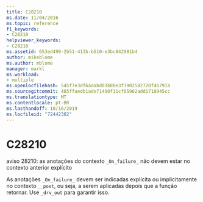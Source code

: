 ```yaml
---
title: C28210
ms.date: 11/04/2016
ms.topic: reference
f1_keywords:
- C28210
helpviewer_keywords:
- C28210
ms.assetid: 653ed499-2b51-413b-b510-e3bc842981b4
author: mikeblome
ms.author: mblome
manager: markl
ms.workload:
- multiple
ms.openlocfilehash: 545f7e3df6aaabd03b80e3f3902582720f4b791a
ms.sourcegitcommit: 485ffaedb1ade71490f11cf05962add1718945cc
ms.translationtype: MT
ms.contentlocale: pt-BR
ms.lasthandoff: 10/16/2019
ms.locfileid: "72442382"
---
```

# <a name="c28210"></a>C28210
aviso 28210: as anotações do contexto `_On_failure_` não devem estar no contexto anterior explícito

 As anotações `_On_failure_` devem ser indicadas explícita ou implicitamente no contexto `__post`, ou seja, a serem aplicadas depois que a função retornar.  Use `_drv_out` para garantir isso.
